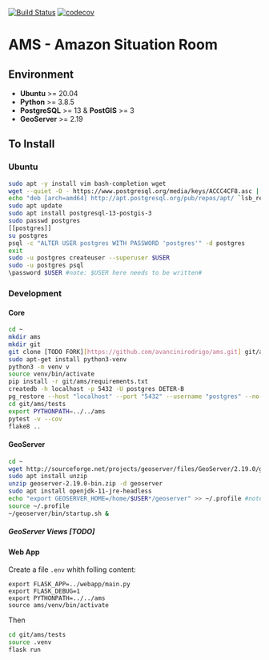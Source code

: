 [![Build Status](https://travis-ci.com/avancinirodrigo/ams.svg?branch=master)](https://travis-ci.com/avancinirodrigo/ams)
[![codecov](https://codecov.io/gh/avancinirodrigo/ams/branch/master/graph/badge.svg?token=RM6BDOL70Y)](https://codecov.io/gh/avancinirodrigo/ams)

# AMS - Amazon Situation Room

## Environment
* **Ubuntu** >= 20.04
* **Python** >= 3.8.5
* **PostgreSQL** >= 13 & **PostGIS** >= 3
* **GeoServer** >= 2.19

## To Install
### Ubuntu
```bash
sudo apt -y install vim bash-completion wget
wget --quiet -O - https://www.postgresql.org/media/keys/ACCC4CF8.asc | sudo apt-key add -
echo "deb [arch=amd64] http://apt.postgresql.org/pub/repos/apt/ `lsb_release -cs`-pgdg main" | sudo tee /etc/apt/sources.list.d/pgdg.list
sudo apt update
sudo apt install postgresql-13-postgis-3
sudo passwd postgres
[[postgres]]
su postgres
psql -c "ALTER USER postgres WITH PASSWORD 'postgres'" -d postgres
exit
sudo -u postgres createuser --superuser $USER
sudo -u postgres psql
\password $USER #note: $USER here needs to be written# 
``` 
### Development
#### Core 
```bash
cd ~
mkdir ams
mkdir git
git clone [TODO FORK][https://github.com/avancinirodrigo/ams.git] git/ams
sudo apt-get install python3-venv
python3 -m venv v
source venv/bin/activate
pip install -r git/ams/requirements.txt
createdb -h localhost -p 5432 -U postgres DETER-B
pg_restore --host "localhost" --port "5432" --username "postgres" --no-password --dbname "DETER-B" --verbose  git/ams/data/deter-b-2019-2021.backup
cd git/ams/tests
export PYTHONPATH=../../ams
pytest -v --cov
flake8 ..
```
#### GeoServer
```bash
cd ~
wget http://sourceforge.net/projects/geoserver/files/GeoServer/2.19.0/geoserver-2.19.0-bin.zip
sudo apt install unzip
unzip geoserver-2.19.0-bin.zip -d geoserver
sudo apt install openjdk-11-jre-headless
echo "export GEOSERVER_HOME=/home/$USER*/geoserver" >> ~/.profile #note: $USER here needs to be written#
source ~/.profile
~/geoserver/bin/startup.sh &
```
##### GeoServer Views [TODO]

#### Web App
Create a file `.env` whith folling content:
```
export FLASK_APP=../webapp/main.py 
export FLASK_DEBUG=1
export PYTHONPATH=../../ams
source ams/venv/bin/activate
```
Then
```bash
cd git/ams/tests
source .venv
flask run
```
